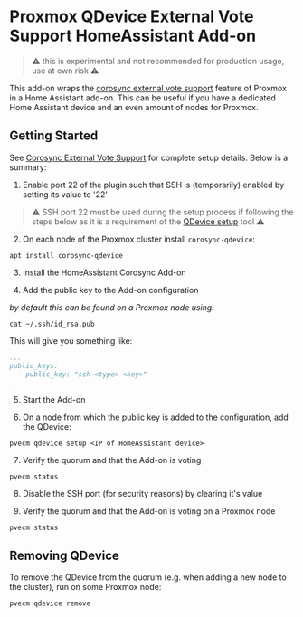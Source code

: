 # Proxmox QDevice External Vote Support HomeAssistant Add-on

> ⚠️ this is experimental and not recommended for production usage, use at own risk ⚠️

This add-on wraps the [corosync external vote support](https://pve.proxmox.com/wiki/Cluster_Manager#_corosync_external_vote_support)
feature of Proxmox in a Home Assistant add-on. This can be useful if you have a dedicated Home Assistant device and an even amount
of nodes for Proxmox.

## Getting Started

See [Corosync External Vote Support](https://pve.proxmox.com/pve-docs/chapter-pvecm.html#_corosync_external_vote_support) for complete
setup details. Below is a summary:

1) Enable port 22 of the plugin such that SSH is (temporarily) enabled by setting its value to '22'

> ⚠️ SSH port 22 must be used during the setup process if following the steps below as it is a requirement of the [QDevice setup](https://pve.proxmox.com/pve-docs/pvecm.1.html#_requirements) tool ⚠️

2) On each node of the Proxmox cluster install `corosync-qdevice`:

```
apt install corosync-qdevice
```

3) Install the HomeAssistant Corosync Add-on

4) Add the public key to the Add-on configuration

_by default this can be found on a Proxmox node using:_
```
cat ~/.ssh/id_rsa.pub
```

This will give you something like:
```yaml
...
public_keys:
  - public_key: "ssh-<type> <key>"
...
```

5) Start the Add-on

6) On a node from which the public key is added to the configuration, add the QDevice:

```
pvecm qdevice setup <IP of HomeAssistant device>
```

7) Verify the quorum and that the Add-on is voting

```
pvecm status
```

8) Disable the SSH port (for security reasons) by clearing it's value


9) Verify the quorum and that the Add-on is voting on a Proxmox node

```
pvecm status
```

## Removing QDevice

To remove the QDevice from the quorum (e.g. when adding a new node to the cluster), run on some Proxmox node:

```
pvecm qdevice remove
```